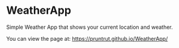 # WeatherApp
Simple Weather App that shows your current location and weather.

You can view the page at: https://pruntrut.github.io/WeatherApp/
